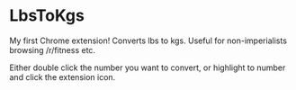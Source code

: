 # LbsToKgs
My first Chrome extension! Converts lbs to kgs. Useful for non-imperialists browsing /r/fitness etc.

Either double click the number you want to convert, or highlight to number and click the extension icon.
